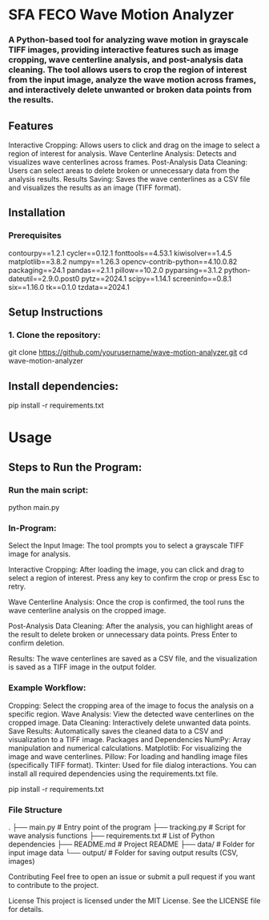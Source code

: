 # SFA FECO Wave Motion Analyzer

### A Python-based tool for analyzing wave motion in grayscale TIFF images, providing interactive features such as image cropping, wave centerline analysis, and post-analysis data cleaning. The tool allows users to crop the region of interest from the input image, analyze the wave motion across frames, and interactively delete unwanted or broken data points from the results.

## Features

Interactive Cropping: Allows users to click and drag on the image to select a region of interest for analysis.
Wave Centerline Analysis: Detects and visualizes wave centerlines across frames.
Post-Analysis Data Cleaning: Users can select areas to delete broken or unnecessary data from the analysis results.
Results Saving: Saves the wave centerlines as a CSV file and visualizes the results as an image (TIFF format).

## Installation

### Prerequisites

contourpy==1.2.1
cycler==0.12.1
fonttools==4.53.1
kiwisolver==1.4.5
matplotlib==3.8.2
numpy==1.26.3
opencv-contrib-python==4.10.0.82
packaging==24.1
pandas==2.1.1
pillow==10.2.0
pyparsing==3.1.2
python-dateutil==2.9.0.post0
pytz==2024.1
scipy==1.14.1
screeninfo==0.8.1
six==1.16.0
tk==0.1.0
tzdata==2024.1

## Setup Instructions

### 1. Clone the repository:

git clone https://github.com/yourusername/wave-motion-analyzer.git
cd wave-motion-analyzer

## Install dependencies:

pip install -r requirements.txt

# Usage

## Steps to Run the Program:

### Run the main script:

python main.py

### In-Program:

Select the Input Image: The tool prompts you to select a grayscale TIFF image for analysis.

Interactive Cropping: After loading the image, you can click and drag to select a region of interest. Press any key to confirm the crop or press Esc to retry.

Wave Centerline Analysis: Once the crop is confirmed, the tool runs the wave centerline analysis on the cropped image.

Post-Analysis Data Cleaning: After the analysis, you can highlight areas of the result to delete broken or unnecessary data points. Press Enter to confirm deletion.

Results: The wave centerlines are saved as a CSV file, and the visualization is saved as a TIFF image in the output folder.

### Example Workflow:

Cropping: Select the cropping area of the image to focus the analysis on a specific region.
Wave Analysis: View the detected wave centerlines on the cropped image.
Data Cleaning: Interactively delete unwanted data points.
Save Results: Automatically saves the cleaned data to a CSV and visualization to a TIFF image.
Packages and Dependencies
NumPy: Array manipulation and numerical calculations.
Matplotlib: For visualizing the image and wave centerlines.
Pillow: For loading and handling image files (specifically TIFF format).
Tkinter: Used for file dialog interactions.
You can install all required dependencies using the requirements.txt file.

pip install -r requirements.txt

### File Structure

.
├── main.py # Entry point of the program
├── tracking.py # Script for wave analysis functions
├── requirements.txt # List of Python dependencies
├── README.md # Project README
├── data/ # Folder for input image data
└── output/ # Folder for saving output results (CSV, images)

Contributing
Feel free to open an issue or submit a pull request if you want to contribute to the project.

License
This project is licensed under the MIT License. See the LICENSE file for details.
